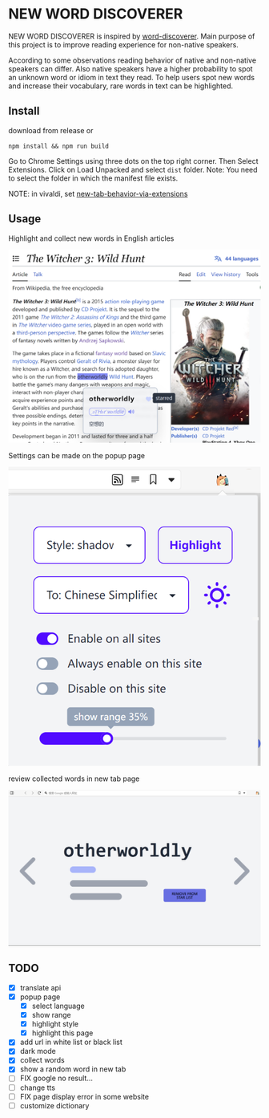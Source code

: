 # NEW WORD DISCOVERER

NEW WORD DISCOVERER is inspired by [word-discoverer](https://github.com/mechatroner/word-discoverer). Main purpose of this project is to improve reading experience for non-native speakers. 

According to some observations reading behavior of native and non-native speakers can differ. Also native speakers have a higher probability to spot an unknown word or idiom in text they read. To help users spot new words and increase their vocabulary, rare words in text can be highlighted.

## Install

download from release or

```
npm install && npm run build
```

Go to Chrome Settings using three dots on the top right corner. Then Select Extensions. Click on Load Unpacked and select `dist` folder. Note: You need to select the folder in which the manifest file exists.

NOTE: in vivaldi, set [new-tab-behavior-via-extensions](https://vivaldi.com/blog/new-tab-behavior-via-extensions/)

## Usage

Highlight and collect new words in English articles

![Highlight and collect new words](images/highlight.png)

Settings can be made on the popup page

![change setting](images/setting.png)

review collected words in new tab page

![new tab](images/newtab.png)

## TODO

- [x] translate api
- [x] popup page
    - [x] select language
    - [x] show range
    - [x] highlight style
    - [x] highlight this page
- [x] add url in white list or black list
- [x] dark mode
- [x] collect words
- [x] show a random word in new tab
- [ ] FIX google no result...
- [ ] change tts
- [ ] FIX page display error in some website
- [ ] customize dictionary